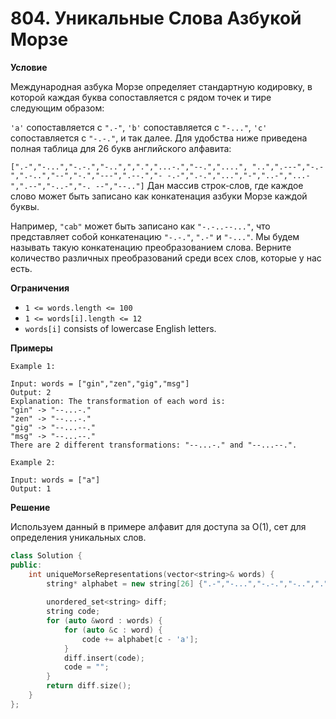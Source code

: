 # 804. Уникальные Слова Азбукой Морзе
**Условие**

Международная азбука Морзе определяет стандартную кодировку, в которой каждая буква сопоставляется с рядом точек и тире следующим образом:

`'a'` сопоставляется с `".-"`,
`'b'` сопоставляется с `"-..."`,
`'c'` сопоставляется с `"-.-."`, и так далее.
Для удобства ниже приведена полная таблица для 26 букв английского алфавита:

`[".-","-...","-.-.","-..",",".","...-.","--.","....", "..",".---","-.-",".-..","--","-.","---",".--.","- -.-",".-.","...","-","..-","...-",".--","-..-","-. --","--.."]`
Дан массив строк-слов, где каждое слово может быть записано как конкатенация азбуки Морзе каждой буквы.

Например, `"cab"` может быть записано как `"-.-..--..."`, что представляет собой конкатенацию `"-.-."`, `".-"` и `"-..."`. Мы будем называть такую конкатенацию преобразованием слова.
Верните количество различных преобразований среди всех слов, которые у нас есть.

**Ограничения**
- `1 <= words.length <= 100`
- `1 <= words[i].length <= 12`
- `words[i]` consists of lowercase English letters.


**Примеры**
```
Example 1:

Input: words = ["gin","zen","gig","msg"]
Output: 2
Explanation: The transformation of each word is:
"gin" -> "--...-."
"zen" -> "--...-."
"gig" -> "--...--."
"msg" -> "--...--."
There are 2 different transformations: "--...-." and "--...--.".

Example 2:

Input: words = ["a"]
Output: 1
```


**Решение**

Используем данный в примере алфавит для доступа за O(1), сет для определения уникальных слов.

```C++
class Solution {
public:
    int uniqueMorseRepresentations(vector<string>& words) {
        string* alphabet = new string[26] {".-","-...","-.-.","-..",".","..-.","--.","....","..",".---","-.-",".-..","--","-.","---",".--.","--.-",".-.","...","-","..-","...-",".--","-..-","-.--","--.."};
        
        unordered_set<string> diff;
        string code;
        for (auto &word : words) {
            for (auto &c : word) {
                code += alphabet[c - 'a'];
            }
            diff.insert(code);
            code = "";
        }
        return diff.size();
    }
};
```





 


 


